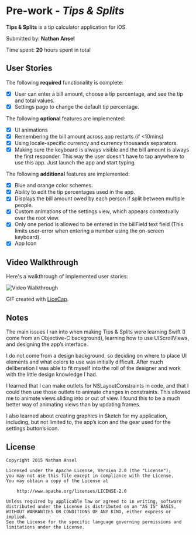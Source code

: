 # Pre-work - *Tips & Splits*

**Tips & Splits** is a tip calculator application for iOS.

Submitted by: **Nathan Ansel**

Time spent: **20** hours spent in total

## User Stories

The following **required** functionality is complete:

* [x] User can enter a bill amount, choose a tip percentage, and see the tip and total values.
* [x] Settings page to change the default tip percentage.

The following **optional** features are implemented:
* [x] UI animations
* [x] Remembering the bill amount across app restarts (if <10mins)
* [x] Using locale-specific currency and currency thousands separators.
* [x] Making sure the keyboard is always visible and the bill amount is always the first responder. This way the user doesn't have to tap anywhere to use this app. Just launch the app and start typing.

The following **additional** features are implemented:

- [x] Blue and orange color schemes.
- [x] Ability to edit the tip percentages used in the app.
- [x] Displays the bill amount owed by each person if split between multiple people.
- [x] Custom animations of the settings view, which appears contextually over the root view.
- [x] Only one period is allowed to be entered in the billField text field (This limits user-error when entering a number using the on-screen keyboard).
- [x] App Icon

## Video Walkthrough 

Here's a walkthrough of implemented user stories:

<img src='http://d.pr/i/11yyj' title='Video Walkthrough' width='' alt='Video Walkthrough' />

GIF created with [LiceCap](http://www.cockos.com/licecap/).

## Notes

The main issues I ran into when making Tips & Splits were learning Swift (I come from an Objective-C background), learning how to use UIScrollViews, and designing the app’s interface.

I do not come from a design background, so deciding on where to place UI elements and what colors to use was initially difficult. After much deliberation I was able to fit myself into the roll of the designer and work with the little design knowledge I had.

I learned that I can make outlets for NSLayoutConstraints in code, and that I could then use those outlets to animate changes in constraints. This allowed me to animate views sliding into or out of view. I found this to be a much better way of animating views than by updating frames.

I also learned about creating graphics in Sketch for my application, including, but not limited to, the app’s icon and the gear used for the settings button’s icon.

## License

    Copyright 2015 Nathan Ansel

    Licensed under the Apache License, Version 2.0 (the "License");
    you may not use this file except in compliance with the License.
    You may obtain a copy of the License at

        http://www.apache.org/licenses/LICENSE-2.0

    Unless required by applicable law or agreed to in writing, software
    distributed under the License is distributed on an "AS IS" BASIS,
    WITHOUT WARRANTIES OR CONDITIONS OF ANY KIND, either express or implied.
    See the License for the specific language governing permissions and
    limitations under the License.